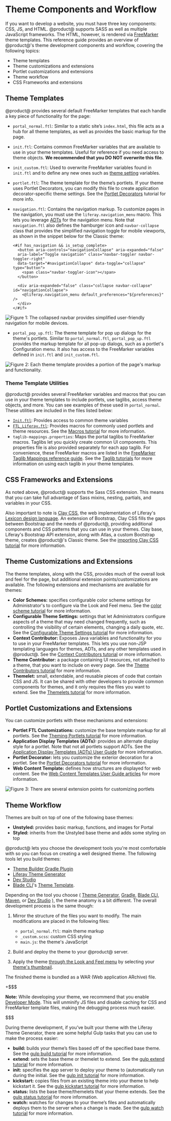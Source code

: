 # Theme Components and Workflow [](id=theme-components-and-workflow)

If you want to develop a website, you must have three key components: CSS, JS, 
and HTML. @product@ supports SASS as well as multiple JavaScript frameworks. The 
HTML, however, is rendered via 
[FreeMarker](https://freemarker.apache.org/) 
theme templates. This reference guide provides an overview of @product@'s theme 
development components and workflow, covering the following topics:

- Theme templates
- Theme customizations and extensions
- Portlet customizations and extensions
- Theme workflow
- CSS Frameworks and extensions

## Theme Templates [](id=theme-templates)

@product@ provides several default FreeMarker templates that each handle a key 
piece of functionality for the page:

- `portal_normal.ftl`: Similar to a static site’s `index.html`, this file acts 
  as a hub for all theme templates, as well as provides the basic markup for the 
  page.
- `init.ftl`: Contains common FreeMarker variables that are available to use in 
  your theme templates. Useful for reference if you need access to theme 
  objects. **We recommended that you DO NOT overwrite this file**.
- `init_custom.ftl`: Used to overwrite FreeMarker variables found in `init.ftl` 
  and to define any new ones such as 
  [theme setting](/develop/tutorials/-/knowledge_base/7-1/making-configurable-theme-settings) 
  variables.
- `portlet.ftl`: The theme template for the theme’s portlets. If your theme uses 
  Portlet Decorators, you can modify this file to create application 
  decorator-specific theme settings. See the 
  [Portlet Decorators](/develop/tutorials/-/knowledge_base/7-1/creating-configurable-styles-for-portlet-wrappers) 
  tutorial for more info.
- `navigation.ftl`: Contains the navigation markup. To customize pages in the 
  navigation, you must use the `liferay.navigation_menu` macro. This lets you 
  leverage 
  [ADTs](https://github.com/liferay/liferay-portal/tree/7.1.x/modules/apps/site-navigation/site-navigation-menu-web/src/main/resources/com/liferay/site/navigation/menu/web/portlet/template/dependencies) 
  for the navigation menu. Note that `navigation.ftl` also defines the hamburger 
  icon and `navbar-collapse` class that provides the simplified navigation 
  toggle for mobile viewports, as shown in the snippet below for the Classic 
  theme:

      <#if has_navigation && is_setup_complete>
        <button aria-controls="navigationCollapse" aria-expanded="false" 
        aria-label="Toggle navigation" class="navbar-toggler navbar-toggler-right" 
        data-target="#navigationCollapse" data-toggle="collapse" type="button">
          <span class="navbar-toggler-icon"></span>
        </button>

        <div aria-expanded="false" class="collapse navbar-collapse" id="navigationCollapse">
          <@liferay.navigation_menu default_preferences="${preferences}" />
        </div>
      </#if>

![Figure 1: The collapsed navbar provides simplified user-friendly navigation for mobile devices.](../../images/portal-layout-mobile-nav.png)

- `portal_pop_up.ftl`: The theme template for pop up dialogs for the theme's 
  portlets. Similar to `portal_normal.ftl`, `portal_pop_up.ftl` provides the 
  markup template for all pop-up dialogs, such as a portlet's Configuration 
  menu. It also has access to the FreeMarker variables defined in `init.ftl` and 
  `init_custom.ftl`.

![Figure 2: Each theme template provides a portion of the page's markup and functionality.](../../images/portal-layout-theme-templates.png)

### Theme Template Utilities [](id=theme-template-utilities)

@product@ provides several FreeMarker variables and macros that you can use in 
your theme templates to include portlets, use taglibs, access theme objects, and 
more. You can see examples of these used in `portal_normal`. These utilities are 
included in the files listed below:

- [`Init.ftl`](https://github.com/liferay/liferay-portal/blob/7.1.x/modules/apps/frontend-theme/frontend-theme-unstyled/src/main/resources/META-INF/resources/_unstyled/templates/init.ftl): 
  Provides access to common theme variables
- [`FTL_Liferay.ftl`](https://github.com/liferay/liferay-portal/blob/7.1.x/modules/apps/portal-template/portal-template-freemarker/src/main/resources/FTL_liferay.ftl): 
  Provides macros for commonly used portlets and theme resources. See the 
  [Macros tutorial](/develop/tutorials/-/knowledge_base/7-1/using-liferays-macros-in-your-theme) 
  for more information.
- `taglib-mappings.properties`: 
  Maps the portal taglibs to FreeMarker macros. Taglibs let you quickly create 
  common UI components. This properties file is also provided 
  separately for each app taglib. For convenience, these FreeMarker macros are 
  listed in the 
  [FreeMarker Taglib Mappings reference guide](/develop/reference/-/knowledge_base/7-1/freemarker-taglib-macros).
  See the 
  [Taglib tutorials](/develop/tutorials/-/knowledge_base/7-1/front-end-taglibs) 
  for more information on using each taglib in your theme templates.

## CSS Frameworks and Extensions [](id=css-frameworks-and-extensions)

As noted above, @product@ supports the Sass CSS extension. This means that you 
can take full advantage of Sass mixins, nesting, partials, and variables in your 
CSS.

Also important to note is 
[Clay CSS](https://clayui.com/), 
the web implementation of Liferay's 
[Lexicon design language](https://lexicondesign.io/). 
An extension of Bootstrap, Clay CSS fills the gaps between Bootstrap and the 
needs of @product@, providing additional components and CSS patterns that you 
can use in your themes. Clay base, Liferay's Bootstrap API extension, along with 
Atlas, a custom Bootstrap theme, creates @product@'s Classic theme. See the 
[importing Clay CSS tutorial](/develop/tutorials/-/knowledge_base/7-1/importing-clay-css-into-a-theme) 
for more information.

## Theme Customizations and Extensions [](id=theme-customizations-and-extensions)

The theme templates, along with the CSS, provides much of the overall look and 
feel for the page, but additional extension points/customizations are available. 
The following extensions and mechanisms are available for themes:

- **Color Schemes:** specifies configurable color scheme settings for 
  Administrator's to configure via the Look and Feel menu. See the 
  [color scheme tutorial](/develop/tutorials/-/knowledge_base/7-1/creating-color-schemes-for-your-theme) 
  for more information.
- **Configurable Theme Settings:** settings that let Administrators configure 
  aspects of a theme that may need changed frequently, such as controlling the 
  visibility of certain elements, changing a daily quote, etc. See the 
  [Configurable Theme Settings tutorial](/develop/tutorials/-/knowledge_base/7-1/making-configurable-theme-settings) 
  for more information. 
- **Context Contributor:** Exposes Java variables and functionality for  you to 
  use in your FreeMarker templates. This lets you use non-JSP templating languages 
  for themes, ADTs, and any other templates used in @product@. See the 
  [Context Contributors tutorial](/develop/tutorials/-/knowledge_base/7-1/injecting-additional-context-variables-into-your-templates) 
  or more information.
- **Theme Contributor:** a package containing UI resources, not attached to a 
  theme, that you want to include on every page. See the 
  [Theme Contributors tutorial](/develop/tutorials/-/knowledge_base/7-1/packaging-independent-ui-resources-for-your-site) 
  for more information. 
- **Themelet:** small, extendable, and reusable pieces of code that contain CSS 
  and JS. It can be shared with other developers to provide common components for 
  themes, and it only requires the files you want to extend. See the 
  [Themelets tutorial](/develop/tutorials/-/knowledge_base/7-1/creating-reusable-pieces-of-code-for-your-themes) 
  for more information.

## Portlet Customizations and Extensions [](id=portlet-customizations-and-extensions)

You can customize portlets with these mechanisms and extensions:

- **Portlet FTL Customizations:** customize the base template markup for all 
  portlets. See the 
  [Theming Portlets tutorial](/develop/tutorials/-/knowledge_base/7-1/theming-portlets#portlet-ftl) 
  for more information.
- **Application Display Templates (ADTs):** provides an alternate display style 
  for a portlet. Note that not all portlets support ADTs. See the 
  [Application Display Templates (ADTs) User Guide](/discover/portal/-/knowledge_base/7-1/styling-widgets-with-application-display-templates) 
  for more information.
- **Portlet Decorator:** lets you customize the exterior decoration for a portlet. 
  See the 
  [Portlet Decorators tutorial](/develop/tutorials/-/knowledge_base/7-1/creating-configurable-styles-for-portlet-wrappers) 
  for more information.
- **Web Content Template:** defines how structures are displayed for web content. 
  See the 
  [Web Content Templates User Guide articles](/discover/portal/-/knowledge_base/7-1/designing-web-content-with-templates) 
  for more information.

![Figure 3: There are several extension points for customizing portlets](../../images/portal-layout-portlet-customizations.png)

## Theme Workflow [](id=theme-workflow)

Themes are built on top of one of the following base themes: 

- **Unstyled:** provides basic markup, functions, and images for Portal
- **Styled:** inherits from the Unstyled base theme and adds some styling on top

@product@ lets you choose the development tools you're most comfortable 
with so you can focus on creating a well designed theme. The following tools let 
you build themes:

- [Theme Builder Gradle Plugin](/develop/reference/-/knowledge_base/7-1/theme-builder-gradle-plugin)
- [Liferay Theme Generator](/develop/tutorials/-/knowledge_base/7-1/creating-themes)
- [Dev Studio](/develop/tutorials/-/knowledge_base/7-1/creating-themes-with-liferay-ide)
- [Blade CLI](/develop/tutorials/-/knowledge_base/7-1/blade-cli)'s 
  [Theme Template](https://dev.liferay.com/develop/reference/-/knowledge_base/7-1/theme-template). 

Depending on the tool you choose 
(
  [Theme Generator](/develop/reference/-/knowledge_base/7-1/theme-reference-guide), 
  [Gradle](/develop/reference/-/knowledge_base/7-1/theme-builder-gradle-plugin), 
  [Blade CLI](/develop/reference/-/knowledge_base/7-1/theme-template), 
  [Maven](/develop/reference/-/knowledge_base/7-1/theme-template), 
  or 
  [Dev Studio](/develop/reference/-/knowledge_base/7-1/theme-template)
), 
the theme anatomy is a bit different. The overall development process is the 
same though: 

1.  Mirror the structure of the files you want to modify. The main modifications 
    are placed in the following files:

    - `portal_normal.ftl`: main theme markup
    - `_custom.scss`: custom CSS styling
    - `main.js`: the theme's JavaScript

2.  Build and deploy the theme to your @product@ server.

3.  Apply the theme 
    [through the Look and Feel menu](/discover/portal/-/knowledge_base/7-1/page-set-look-and-feel) 
    by selecting your 
    [theme's thumbnail](/develop/tutorials/-/knowledge_base/7-1/creating-a-thumbnail-preview-for-your-theme). 

The finished theme is bundled as a WAR (Web application ARchive) file. 

+$$$

**Note:** While developing your theme, we recommend that you enable 
[Developer Mode](/develop/tutorials/-/knowledge_base/7-1/using-developer-mode-with-themes). 
This will unminify JS files and disable caching for CSS and FreeMarker template 
files, making the debugging process much easier.

$$$

During theme development, if you’ve built your theme with the Liferay Theme 
Generator, there are some helpful Gulp tasks that you can use to make the 
process easier:

- **build:** builds your theme’s files based off of the specified base theme. 
  See the 
  [gulp build tutorial](/develop/tutorials/-/knowledge_base/7-1/building-your-themes-files) 
  for more information.
- **extend:** sets the base theme or themelet to extend. See the 
  [gulp extend tutorial](/develop/tutorials/-/knowledge_base/7-1/changing-your-base-theme) 
  for more information.
- **init:** specifies the app server to deploy your theme to (automatically run 
  during the initial. See the 
  [gulp init tutorial](/develop/tutorials/-/knowledge_base/7-1/configuring-your-themes-app-server) 
  for more information. 
- **kickstart:** copies files from an existing theme into your theme to help 
  kickstart it. See the 
  [gulp kickstart tutorial](/develop/tutorials/-/knowledge_base/7-1/copying-an-existing-themes-files) 
  for more information.
- **status:** lists the base theme/themelets that your theme extends. See the 
  [gulp status tutorial](/develop/tutorials/-/knowledge_base/7-1/listing-your-themes-extensions) 
  for more information.
- **watch:** watches for changes to your theme’s files and automatically deploys 
  them to the server when a change is made. See the 
  [gulp watch tutorial](/develop/tutorials/-/knowledge_base/7-1/automatically-deploying-theme-changes) 
  for more information.
